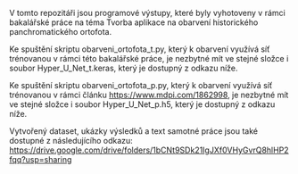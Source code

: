 V tomto repozitáři jsou programové výstupy, které byly vyhotoveny v rámci bakalářské práce na téma Tvorba aplikace na obarvení historického panchromatického ortofota.

Ke spuštění skriptu obarveni_ortofota_t.py, který k obarvení využívá síť trénovanou v rámci této bakalářské práce, je nezbytné mít ve stejné složce i soubor Hyper_U_Net_t.keras, který je dostupný z odkazu níže.

Ke spuštění skriptu obarveni_ortofota_p.py, který k obarvení využívá síť trénovanou v rámci článku https://www.mdpi.com/1862998, je nezbytné mít ve stejné složce i soubor Hyper_U_Net_p.h5, který je dostupný z odkazu níže.

Vytvořený dataset, ukázky výsledků a text samotné práce jsou také dostupné z následujícího odkazu: https://drive.google.com/drive/folders/1bCNt9SDk21IgJXf0VHyGvrQ8hlHP2fqq?usp=sharing
